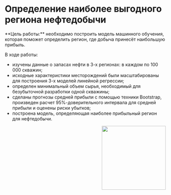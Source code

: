 
 <h1> 
  Определение наиболее выгодного региона нефтедобычи
</h1>
**Цель работы:** необходимо построить модель машинного обучения, которая поможет определить регион, где добыча принесёт наибольшую прибыль.

В ходе работы:
- изучены данные о запасах нефти в 3-х регионах: в каждом по 100 000 скважин;
- исходные характеристики месторождений были масштабированы для построения 3-х моделей линейной регрессии;
- определен минимальный объем сырья, необходимый для безубыточной разработки одной скважины;
- сделаны прогнозы средней прибыли с помощью техники Bootstrap, произведен расчет 95%-доверительного интервала для средней прибыли и оценены риски убытков;
- построена модель, определяющая наиболее прибыльный регион для нефтедобычи. 

<div id="header" align="right">
  <img src="https://us.123rf.com/450wm/marrakeshh/marrakeshh1206/marrakeshh120600129/14204710-isolated-oil-well-pump.jpg?ver=6" width="200"/>
</div>

